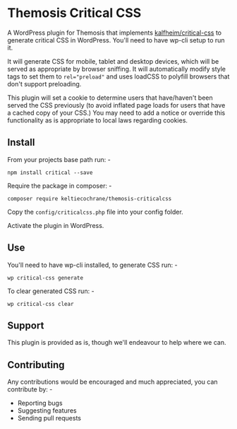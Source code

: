 Themosis Critical CSS
=====================

A WordPress plugin for Themosis that implements
[kalfheim/critical-css](https://github.com/kalfheim/critical-css) to generate
critical CSS in WordPress. You'll need to have wp-cli setup to run it.

It will generate CSS for mobile, tablet and desktop devices, which will be served
as appropriate by browser sniffing. It will automatically modify style tags to
set them to `rel="preload"` and uses loadCSS to polyfill browsers that don't
support preloading.

This plugin will set a cookie to determine users that have/haven't been served
the CSS previously (to avoid inflated page loads for users that have a cached
copy of your CSS.) You may need to add a notice or override this functionality as
is appropriate to local laws regarding cookies.

Install
-------

From your projects base path run: -

`npm install critical --save`

Require the package in composer: -

`composer require keltiecochrane/themosis-criticalcss`

Copy the `config/criticalcss.php` file into your config folder.

Activate the plugin in WordPress.

Use
---

You'll need to have wp-cli installed, to generate CSS run: -

`wp critical-css generate`

To clear generated CSS run: -

`wp critical-css clear`

Support
-------
This plugin is provided as is, though we'll endeavour to help where we can.

Contributing
------------
Any contributions would be encouraged and much appreciated, you can contribute by: -

* Reporting bugs
* Suggesting features
* Sending pull requests
